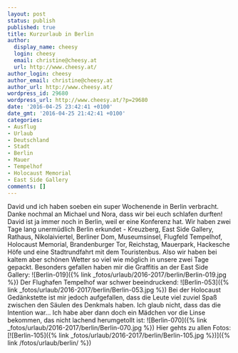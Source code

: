 ```yaml
---
layout: post
status: publish
published: true
title: Kurzurlaub in Berlin
author:
  display_name: cheesy
  login: cheesy
  email: christine@cheesy.at
  url: http://www.cheesy.at/
author_login: cheesy
author_email: christine@cheesy.at
author_url: http://www.cheesy.at/
wordpress_id: 29680
wordpress_url: http://www.cheesy.at/?p=29680
date: '2016-04-25 23:42:41 +0100'
date_gmt: '2016-04-25 21:42:41 +0100'
categories:
- Ausflug
- Urlaub
- Deutschland
- Stadt
- Berlin
- Mauer
- Tempelhof
- Holocaust Memorial
- East Side Gallery
comments: []
---
```

David und ich haben soeben ein super Wochenende in Berlin verbracht. Danke nochmal an Michael und Nora, dass wir bei euch schlafen durften! David ist ja immer noch in Berlin, weil er eine Konferenz hat.
Wir haben zwei Tage lang unermüdlich Berlin erkundet - Kreuzberg, East Side Gallery, Rathaus, Nikolaiviertel, Berliner Dom, Museumsinsel, Flugfeld Tempelhof, Holocaust Memorial, Brandenburger Tor, Reichstag, Mauerpark, Hackesche Höfe und eine Stadtrundfahrt mit dem Touristenbus. Also wir haben bei kaltem aber schönen Wetter so viel wie möglich in unsere zwei Tage gepackt.
Besonders gefallen haben mir die Graffitis an der East Side Gallery:
![Berlin-019]({% link _fotos/urlaub/2016-2017/berlin/Berlin-019.jpg %})
Der Flughafen Tempelhof war schwer beeindruckend:
![Berlin-053]({% link _fotos/urlaub/2016-2017/berlin/Berlin-053.jpg %})
Bei der Holocaust Gedänkstette ist mir jedoch aufgefallen, dass die Leute viel zuviel Spaß zwischen den Säulen des Denkmals haben. Ich glaub nicht, dass das die Intention war... Ich habe aber dann doch ein Mädchen vor die Linse bekommen, das nicht lachend herumgetollt ist:
![Berlin-070]({% link _fotos/urlaub/2016-2017/berlin/Berlin-070.jpg %})
Hier gehts zu allen Fotos:
[![Berlin-105]({% link _fotos/urlaub/2016-2017/berlin/Berlin-105.jpg %})]({% link /fotos/urlaub/berlin/ %})
